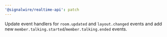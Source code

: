 ```yaml
---
'@signalwire/realtime-api': patch
---
```


Update event handlers for `room.updated` and `layout.changed` events and add new `member.talking.started`/`member.talking.ended` events.
